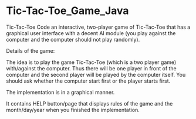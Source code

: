 # Tic-Tac-Toe_Game_Java
Tic-Tac-Toe
Code an interactive, two-player game of Tic-Tac-Toe that has a graphical user interface with a decent AI module (you play against the computer and the computer should not play randomly).

Details of the game:

The idea is to play the game Tic-Tac-Toe (which is a two player game) with/against the computer. Thus there will be one player in front of the computer and the second player will be played by the computer itself. You should ask whether the computer start first or the player starts first. 

The implementation is in a graphical manner. 

It contains HELP button/page that displays rules of the game and the month/day/year when you finished the implementation.
